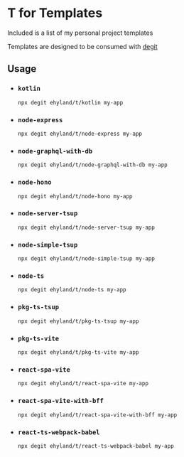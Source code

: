 # T for Templates

Included is a list of my personal project templates

Templates are designed to be consumed with [degit](https://github.com/Rich-Harris/degit)

## Usage

- ### `kotlin`

  ```shell
  npx degit ehyland/t/kotlin my-app
  ```


- ### `node-express`

  ```shell
  npx degit ehyland/t/node-express my-app
  ```


- ### `node-graphql-with-db`

  ```shell
  npx degit ehyland/t/node-graphql-with-db my-app
  ```


- ### `node-hono`

  ```shell
  npx degit ehyland/t/node-hono my-app
  ```


- ### `node-server-tsup`

  ```shell
  npx degit ehyland/t/node-server-tsup my-app
  ```


- ### `node-simple-tsup`

  ```shell
  npx degit ehyland/t/node-simple-tsup my-app
  ```


- ### `node-ts`

  ```shell
  npx degit ehyland/t/node-ts my-app
  ```


- ### `pkg-ts-tsup`

  ```shell
  npx degit ehyland/t/pkg-ts-tsup my-app
  ```


- ### `pkg-ts-vite`

  ```shell
  npx degit ehyland/t/pkg-ts-vite my-app
  ```


- ### `react-spa-vite`

  ```shell
  npx degit ehyland/t/react-spa-vite my-app
  ```


- ### `react-spa-vite-with-bff`

  ```shell
  npx degit ehyland/t/react-spa-vite-with-bff my-app
  ```


- ### `react-ts-webpack-babel`

  ```shell
  npx degit ehyland/t/react-ts-webpack-babel my-app
  ```

